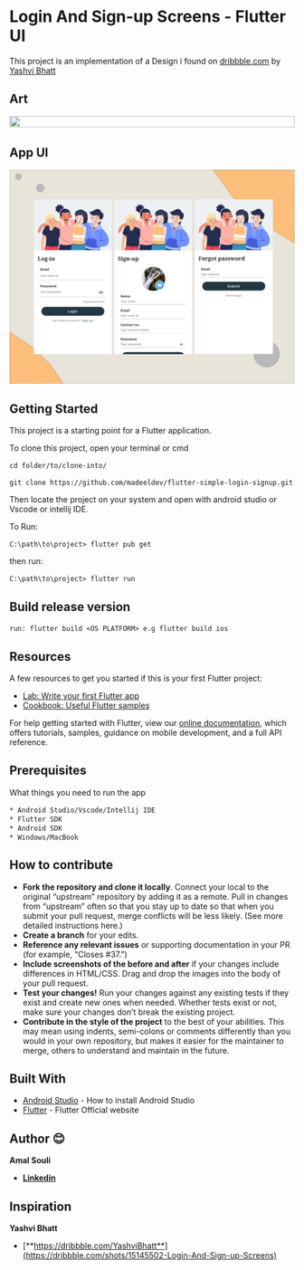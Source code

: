 # Login And Sign-up Screens - Flutter UI

This project is an implementation of a Design i found on [dribbble.com](https://dribbble.com/shots/15145502-Login-And-Sign-up-Screens) by [Yashvi Bhatt](https://dribbble.com/YashviBhatt)

## Art
<img src="https://cdn.dribbble.com/users/2860566/screenshots/15145502/media/cd1749ebb4f3dd33f78c5e5e60941eca.png" width="100%"  height="50%"/>
<br>

## App UI
<img src="login-signup-design.png" width="100%" height="50%" />

## Getting Started

This project is a starting point for a Flutter application.

To clone this project, open your terminal or cmd

```
cd folder/to/clone-into/
```

```
git clone https://github.com/madeeldev/flutter-simple-login-signup.git
```

Then locate the project on your system and open with android studio or Vscode or intellij IDE.

To Run:
```
C:\path\to\project> flutter pub get

```
then run:

```
C:\path\to\project> flutter run

```

## Build release version

```
run: flutter build <OS PLATFORM> e.g flutter build ios
```

## Resources

A few resources to get you started if this is your first Flutter project:

- [Lab: Write your first Flutter app](https://flutter.io/docs/get-started/codelab)
- [Cookbook: Useful Flutter samples](https://flutter.io/docs/cookbook)

For help getting started with Flutter, view our
[online documentation](https://flutter.io/docs), which offers tutorials,
samples, guidance on mobile development, and a full API reference.

## Prerequisites

What things you need to run the app

```
* Android Studio/Vscode/Intellij IDE
* Flutter SDK
* Android SDK
* Windows/MacBook
```

## How to contribute

- **Fork the repository and clone it locally**. Connect your local to the original “upstream” repository by adding it as a remote. Pull in changes from “upstream” often so that you stay up to date so that when you submit your pull request, merge conflicts will be less likely. (See more detailed instructions here.)
- **Create a branch** for your edits.
- **Reference any relevant issues** or supporting documentation in your PR (for example, “Closes #37.”)
- **Include screenshots of the before and after** if your changes include differences in HTML/CSS. Drag and drop the images into the body of your pull request.
- **Test your changes!** Run your changes against any existing tests if they exist and create new ones when needed. Whether tests exist or not, make sure your changes don’t break the existing project.
- **Contribute in the style of the project** to the best of your abilities. This may mean using indents, semi-colons or comments differently than you would in your own repository, but makes it easier for the maintainer to merge, others to understand and maintain in the future.

## Built With

- [Android Studio](https://developer.android.com/studio/install) - How to install Android Studio
- [Flutter](https://flutter.io) - Flutter Official website

## Author 😊

**Amal Souli**

- [**Linkedin**](https://www.linkedin.com/in/madeeldev/)

## Inspiration

**Yashvi Bhatt**

- [**https://dribbble.com/YashviBhatt**](https://dribbble.com/shots/15145502-Login-And-Sign-up-Screens)
